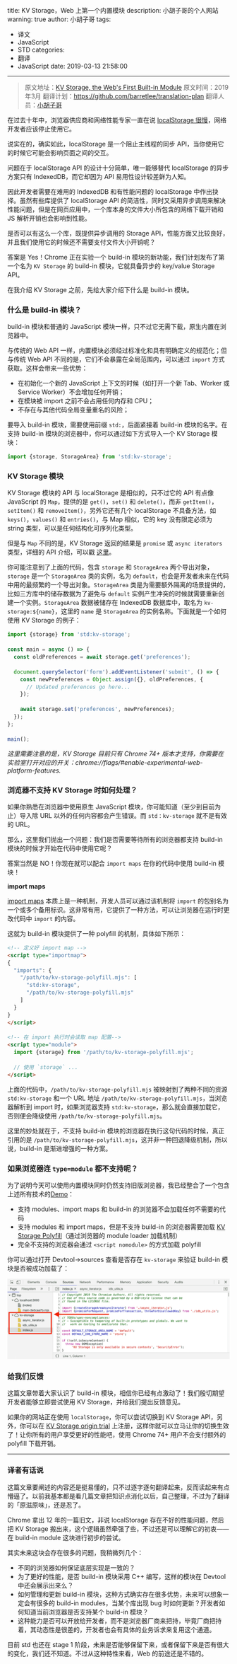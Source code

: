 title: KV Storage，Web 上第一个内置模块
description: 小胡子哥的个人网站
warning: true
author: 小胡子哥
tags:
  - 译文
  - JavaScript
  - STD
categories:
  - 翻译
  - JavaScript
date: 2019-03-13 21:58:00
---
> 原文地址：[KV Storage, the Web's First Built-in Module](https://developers.google.com/web/updates/2019/03/kv-storage)
> 原文时间：2019年3月
> 翻译计划：<https://github.com/barretlee/translation-plan>
> 翻译人员：[小胡子哥](https://www.barretlee.com/about/)

在过去十年中，浏览器供应商和网络性能专家一直在说 [localStorage 很慢](https://hacks.mozilla.org/2012/03/there-is-no-simple-solution-for-local-storage/)，网络开发者应该停止使用它。

说实在的，确实如此，localStorage 是一个阻止主线程的同步 API，当你使用它的时候它可能会影响页面之间的交互。

问题在于 localStorage API 的设计十分简单，唯一能够替代 localStorage 的异步方案只有 IndexedDB，而它却因为 API 易用性设计较差鲜为人知。

因此开发者需要在难用的 IndexedDB 和有性能问题的 localStorage 中作出抉择。虽然有些库提供了 localStorage API 的简洁性，同时又采用异步调用来解决性能问题，但是在网页应用中，一个库本身的文件大小所包含的网络下载开销和 JS 解析开销也会影响到性能。

是否可以有这么一个库，既提供异步调用的 Storage API，性能方面又比较良好，并且我们使用它的时候还不需要支付文件大小开销呢？

答案是 Yes！Chrome 正在实验一个 build-in 模块的新功能，我们计划发布了第一个名为 `KV Storage` 的 build-in 模块，它就具备异步的 key/value Storage API。

在我介绍 KV Storage 之前，先给大家介绍下什么是 build-in 模块。

### 什么是 build-in 模块？

build-in 模块和普通的 JavaScript 模块一样，只不过它无需下载，原生内置在浏览器中。

与传统的 Web API 一样，内置模块必须经过标准化和具有明确定义的规范化；但与传统 Web API 不同的是，它们不会暴露在全局范围内，可以通过 `import` 方式获取。这样会带来一些优势：

- 在初始化一个新的 JavaScript 上下文的时候（如打开一个新 Tab、Worker 或 Service Worker）不会增加任何开销；
- 在模块被 import 之前不会占用任何内存和 CPU；
- 不存在与其他代码全局变量重名的风险；

要导入 build-in 模块，需要使用前缀 `std:`，后面紧接着 build-in 模块的名字。在支持 build-in 模块的浏览器中，你可以通过如下方式导入一个 KV Storage 模块：

```js
import {storage, StorageArea} from 'std:kv-storage';
```

### KV Storage 模块

KV Storage 模块的 API 与 localStorage 是相似的，只不过它的 API 有点像 JavaScript 的 `Map`，提供的是 `get()`，`set()` 和 `delete()`，而非  `getItem()`，`setItem()` 和 `removeItem()`，另外它还有几个 localStorage 不具备方法，如 `keys()`，`values()` 和 `entries()`，与 Map 相似，它的 key 没有限定必须为 string 类型，可以是任何结构化可序列化类型。

但是与 `Map` 不同的是，KV Storage 返回的结果是 `promise` 或 `async iterators` 类型，详细的 API 介绍，可以戳 [这里](https://wicg.github.io/kv-storage/#storagearea)。

你可能注意到了上面的代码，包含 `storage` 和 `StorageArea` 两个导出对象，`storage` 是一个 `StorageArea` 类的实例，名为 `default`，也会是开发者未来在代码中用的最频繁的一个导出对象。`StorageArea` 类是为需要额外隔离的场景提供的，比如三方库中的储存数据为了避免与 `default` 实例产生冲突的时候就需要重新创建一个实例。`StorageArea` 数据被储存在 IndexedDB 数据库中，取名为 `kv-storage:${name}`，这里的 `name` 是 `StorageArea` 的实例名称。下面就是一个如何使用 KV Storage 的例子：

```js
import {storage} from 'std:kv-storage';

const main = async () => {
  const oldPreferences = await storage.get('preferences');

  document.querySelector('form').addEventListener('submit', () => {
    const newPreferences = Object.assign({}, oldPreferences, {
      // Updated preferences go here...
    });

    await storage.set('preferences', newPreferences);
  });
};

main();
```

_这里需要注意的是，KV Storage 目前只有 Chrome 74+ 版本才支持，你需要在实验室打开对应的开关：chrome://flags/#enable-experimental-web-platform-features._

### 浏览器不支持 KV Storage 时如何处理？

如果你熟悉在浏览器中使用原生 JavaScript 模块，你可能知道（至少到目前为止）导入除 URL 以外的任何内容都会产生错误。而 `std：kv-storage` 就不是有效的 URL。

那么，这里我们抛出一个问题：我们是否需要等待所有的浏览器都支持 build-in 模块的时候才开始在代码中使用它呢？

答案当然是 NO！你现在就可以配合 `import maps` 在你的代码中使用 build-in 模块！

**import maps**

[import maps](https://github.com/WICG/import-maps) 本质上是一种机制，开发人员可以通过该机制将 `import` 的包别名为一个或多个备用标识。这非常有用，它提供了一种方法，可以让浏览器在运行时更改代码中 `import` 的内容。

这就为 build-in 模块提供了一种 polyfill 的机制，具体如下所示：

```html
<!-- 定义好 import map -->
<script type="importmap">
{
  "imports": {
    "/path/to/kv-storage-polyfill.mjs": [
      "std:kv-storage",
      "/path/to/kv-storage-polyfill.mjs"
    ]
  }
}
</script>

<!-- 在 import 执行时会读取 map 配置-->
<script type="module">
  import {storage} from '/path/to/kv-storage-polyfill.mjs';

  // 使用 `storage` ...
</script>
```

上面的代码中，`/path/to/kv-storage-polyfill.mjs` 被映射到了两种不同的资源 `std:kv-storage` 和一个 URL 地址 `/path/to/kv-storage-polyfill.mjs`，当浏览器解析到 import 时，如果浏览器支持 `std:kv-storage`，那么就会直接加载它，否则便会降级使用 `/path/to/kv-storage-polyfill.mjs`。

这里的妙处就在于，不支持 build-in 模块的浏览器在执行这句代码的时候，真正引用的是 `/path/to/kv-storage-polyfill.mjs`，这并非一种回退降级机制，所以说，build-in 是渐进增强的一种方案。

### 如果浏览器连 `type=module` 都不支持呢？

为了说明今天可以使用内置模块同时仍然支持旧版浏览器，我已经整合了一个包含上述所有技术的[Demo](https://rollup-built-in-modules.glitch.me/)：

- 支持 modules、import maps 和 build-in 的浏览器不会加载任何不需要的代码
- 支持 modules 和 import maps，但是不支持 build-in 的浏览器需要加载 [KV Storage Polyfill](https://github.com/GoogleChromeLabs/kv-storage-polyfill)（通过浏览器的 module loader 加载机制）
- 完全不支持的浏览器会通过 `<script nomodule>` 的方式加载 polyfill

你可以通过打开 Devtool->sources 查看是否存在 `kv-storage` 来验证 build-in 模块是否被成功加载了：

![upload successful](/blogimgs/2019/03/13/kv-storage-build-in-module.png)


### 给我们反馈

这篇文章带着大家认识了 build-in 模块，相信你已经有点激动了！我们殷切期望开发者能够立即尝试使用 KV Storage，并给我们提出反馈意见。

如果你的网站正在使用 `localStorage`，你可以尝试切换到 KV Storage API，另外，你可以在 [KV Storage origin trial](https://developers.chrome.com/origintrials/#/trials/active) 上注册，这样你就可以立马让你的切换生效了！让你所有的用户享受更好的性能吧，使用 Chrome 74+ 用户不会支付额外的 polyfill 下载开销。

---

### 译者有话说

这篇文章要阐述的内容还是挺易懂的，只不过逐字逐句翻译起来，反而读起来有点懵逼了。以前我基本都是看几篇文章把知识点消化以后，自己整理，不过为了翻译的「原滋原味」，还是忍了。

Chrome 拿出 12 年的一篇旧文，非说 localStorage 存在不好的性能问题，然后把 KV Storage 搬出来，这个逻辑虽然牵强了些，不过还是可以理解它的初衷——在 build-in module 这块进行初步的尝试。

其实未来这块会存在很多的问题，我稍微列几个：

- 不同的浏览器如何保证底层实现是一致的？
- 为了更好的性能，是否 build-in 模块采用 C++ 编写，这样的模块在 Devtool 中还会展示出来么？
- 如何管理和更新 build-in 模块，这种方式确实存在很多优势，未来可以想象一定会有很多的 build-in modules，当某个库出现 bug 时如何更新？开发者如何知道当前浏览器是否支持某个 build-in 模块？
- 这种能力是否可以开放给开发者，而不是浏览器厂商来把持，毕竟厂商把持着，其动态性是很差的，开发者也会有具体的业务诉求来复用这个通道。

目前 std 也还在 stage 1 阶段，未来是否能够保留下来，或者保留下来是否有很大的变化，我们还不知道。不过从这种特性来看，Web 的前途还是不错的。
















